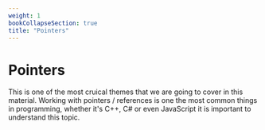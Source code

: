 ```yaml
---
weight: 1
bookCollapseSection: true
title: "Pointers"
---
```


# Pointers

This is one of the most cruical themes that we are going to cover in this material. Working with pointers / references is one the most common things in programming, whether it's C++, C# or even JavaScript it is important to understand this topic.
